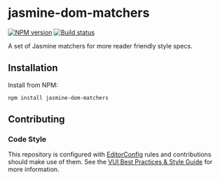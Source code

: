 # jasmine-dom-matchers
[![NPM version][npm-image]][npm-url]
[![Build status][ci-image]][ci-url]

A set of Jasmine matchers for more reader friendly style specs.

## Installation

Install from NPM:
```shell
npm install jasmine-dom-matchers
```

## Contributing

### Code Style

This repository is configured with [EditorConfig](http://editorconfig.org) rules and contributions should make use of them. See the [VUI Best Practices & Style Guide](https://github.com/Brightspace/valence-ui-docs/wiki/Best-Practices-&-Style-Guide) for more information.

[npm-url]: https://npmjs.org/package/jasmine-dom-matchers
[npm-image]: https://img.shields.io/npm/v/jasmine-dom-matchers.svg
[ci-image]: https://travis-ci.org/Brightspace/jasmine-dom-matchers.svg?branch=master
[ci-url]: https://travis-ci.org/Brightspace/jasmine-dom-matchers
